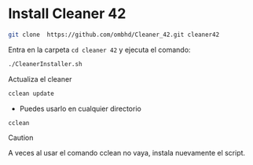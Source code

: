 # Install Cleaner 42

```bash
git clone  https://github.com/ombhd/Cleaner_42.git cleaner42
```
Entra en la carpeta `cd cleaner 42` y ejecuta el comando:

```bash
./CleanerInstaller.sh
```

Actualiza el cleaner

```bash
cclean update
```

- Puedes usarlo en cualquier directorio

```bash
cclean
```

> [!CAUTION]
> A veces al usar el comando cclean no vaya, instala nuevamente el script.
